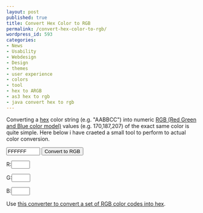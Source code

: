 ```yaml
---
layout: post
published: true
title: Convert Hex Color to RGB
permalink: /convert-hex-color-to-rgb/
wordpress_id: 593
categories:
- News
- Usability
- Webdesign
- Design
- themes
- user experience
- colors
- tool
- hex to ARGB
- as3 hex to rgb
- java convert hex to rgb
---
```



Converting a <a href="http://en.wikipedia.org/wiki/Hexadecimal">hex</a> color string (e.g. "AABBCC") into numeric <a href="http://en.wikipedia.org/wiki/RGB_color_model">RGB (Red Green and Blue color model)</a> values (e.g. 170,187,207) of the exact same color is quite simple. Here below i have craeted a  small tool to perform to actual color conversion.

<script type="text/javascript">
R = HexToR("#FFFFFF");
G = HexToG("#FFFFFF");
B = HexToB("#FFFFFF");
function HexToR(h) { return parseInt((cutHex(h)).substring(0,2),16) }
function HexToG(h) { return parseInt((cutHex(h)).substring(2,4),16) }
function HexToB(h) { return parseInt((cutHex(h)).substring(4,6),16) }
function cutHex(h) { return (h.charAt(0)=="#") ? h.substring(1,7) : h}
</script>

<form name=rgb>
<input type=text name=hex size=8 value="FFFFFF"/>
<input type=button name=btn value="Convert to RGB" onCLick="this.form.r.value=HexToR(this.form.hex.value); 
this.form.g.value=HexToG(this.form.hex.value); this.form.b.value=HexToB(this.form.hex.value);"/>


R:<input type=text name=r size=3/>


G:<input type=text name=g size=3/>


B:<input type=text name=b size=3/>
</form>


Use <a href="http://www.javascripter.net/faq/rgbtohex.htm">this converter to convert a set of RGB color codes into hex</a>.
